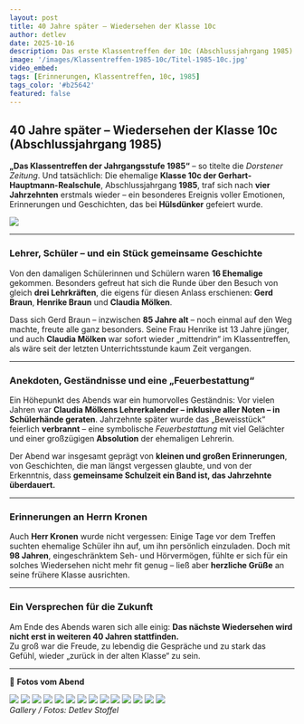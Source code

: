 ```yaml
---
layout: post
title: 40 Jahre später – Wiedersehen der Klasse 10c
author: detlev
date: 2025-10-16
description: Das erste Klassentreffen der 10c (Abschlussjahrgang 1985) – vier Jahrzehnte nach dem Schulabschluss
image: '/images/Klassentreffen-1985-10c/Titel-1985-10c.jpg'
video_embed: 
tags: [Erinnerungen, Klassentreffen, 10c, 1985]
tags_color: '#b25642'
featured: false
---
```


## 40 Jahre später – Wiedersehen der Klasse 10c (Abschlussjahrgang 1985)

**„Das Klassentreffen der Jahrgangsstufe 1985“** – so titelte die *Dorstener Zeitung*. Und tatsächlich:
Die ehemalige **Klasse 10c der Gerhart-Hauptmann-Realschule**, Abschlussjahrgang **1985**, traf sich nach **vier Jahrzehnten** erstmals wieder – ein besonderes Ereignis voller Emotionen, Erinnerungen und Geschichten, das bei **Hülsdünker** gefeiert wurde.

<img src="images/Klassentreffen-1985-10c/Zeitung.jpg">

---

### Lehrer, Schüler – und ein Stück gemeinsame Geschichte

Von den damaligen Schülerinnen und Schülern waren **16 Ehemalige** gekommen. Besonders gefreut hat sich die Runde über den Besuch von gleich **drei Lehrkräften**, die eigens für diesen Anlass erschienen: **Gerd Braun**, **Henrike Braun** und **Claudia Mölken**.  

Dass sich Gerd Braun – inzwischen **85 Jahre alt** – noch einmal auf den Weg machte, freute alle ganz besonders. Seine Frau Henrike ist 13 Jahre jünger, und auch **Claudia Mölken** war sofort wieder „mittendrin“ im Klassentreffen, als wäre seit der letzten Unterrichtsstunde kaum Zeit vergangen.

---

### Anekdoten, Geständnisse und eine „Feuerbestattung“

Ein Höhepunkt des Abends war ein humorvolles Geständnis: Vor vielen Jahren war **Claudia Mölkens Lehrerkalender – inklusive aller Noten – in Schülerhände geraten**. Jahrzehnte später wurde das „Beweisstück“ feierlich **verbrannt** – eine symbolische *Feuerbestattung* mit viel Gelächter und einer großzügigen **Absolution** der ehemaligen Lehrerin.  

Der Abend war insgesamt geprägt von **kleinen und großen Erinnerungen**, von Geschichten, die man längst vergessen glaubte, und von der Erkenntnis, dass **gemeinsame Schulzeit ein Band ist, das Jahrzehnte überdauert.**

---

### Erinnerungen an Herrn Kronen

Auch **Herr Kronen** wurde nicht vergessen: Einige Tage vor dem Treffen suchten ehemalige Schüler ihn auf, um ihn persönlich einzuladen. Doch mit **98 Jahren**, eingeschränktem Seh- und Hörvermögen, fühlte er sich für ein solches Wiedersehen nicht mehr fit genug – ließ aber **herzliche Grüße** an seine frühere Klasse ausrichten.

---

### Ein Versprechen für die Zukunft

Am Ende des Abends waren sich alle einig: **Das nächste Wiedersehen wird nicht erst in weiteren 40 Jahren stattfinden.**  
Zu groß war die Freude, zu lebendig die Gespräche und zu stark das Gefühl, wieder „zurück in der alten Klasse“ zu sein.

---

📸 **Fotos vom Abend**

<div class="gallery-box">
  <div class="gallery gallery--post">
    <img src="/images/Klassentreffen-1985-10c/1985-10c (1).jpg" loading="lazy">
    <img src="/images/Klassentreffen-1985-10c/1985-10c (2).jpg" loading="lazy">
    <img src="/images/Klassentreffen-1985-10c/1985-10c (3).jpg" loading="lazy">
    <img src="/images/Klassentreffen-1985-10c/1985-10c (4).jpg" loading="lazy">
    <img src="/images/Klassentreffen-1985-10c/1985-10c (5).jpg" loading="lazy">
    <img src="/images/Klassentreffen-1985-10c/1985-10c (6).jpg" loading="lazy">
    <img src="/images/Klassentreffen-1985-10c/1985-10c (7).jpg" loading="lazy">
    <img src="/images/Klassentreffen-1985-10c/1985-10c (8).jpg" loading="lazy">
    <img src="/images/Klassentreffen-1985-10c/1985-10c (9).jpg" loading="lazy">
    <img src="/images/Klassentreffen-1985-10c/1985-10c (10).jpg" loading="lazy">
    <img src="/images/Klassentreffen-1985-10c/1985-10c (11).jpg" loading="lazy">
    <img src="/images/Klassentreffen-1985-10c/1985-10c (12).jpg" loading="lazy">
    <img src="/images/Klassentreffen-1985-10c/1985-10c (13).jpg" loading="lazy">
    <img src="/images/Klassentreffen-1985-10c/1985-10c (14).jpg" loading="lazy">
  </div>
  <em>Gallery / <a target="_blank">Fotos: Detlev Stoffel</a></em>
</div>
